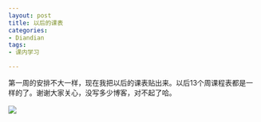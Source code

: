 ```yaml
---
layout: post
title: 以后的课表
categories:
- Diandian
tags:
- 课内学习

---
```

第一周的安排不大一样，现在我把以后的课表贴出来。以后13个周课程表都是一样的了。谢谢大家关心，没写多少博客，对不起了哈。
<br />
<br />
<img src="http://m3.img.srcdd.com/farm4/d/2012/0627/10/927E4D356A8A1BAFAC3FA016CEBA1CB2_B500_900_500_234.PNG" />